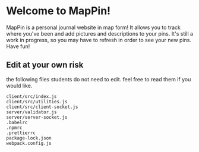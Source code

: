 # Welcome to MapPin!
MapPin is a personal journal website in map form! It allows you to track where you've been and add pictures and descriptions to your pins. It's still a work in progress, so you may have to refresh in order to see your new pins. Have fun!




## Edit at your own risk

the following files students do not need to edit. feel free to read them if you would like.

```
client/src/index.js
client/src/utilities.js
client/src/client-socket.js
server/validator.js
server/server-socket.js
.babelrc
.npmrc
.prettierrc
package-lock.json
webpack.config.js
```
